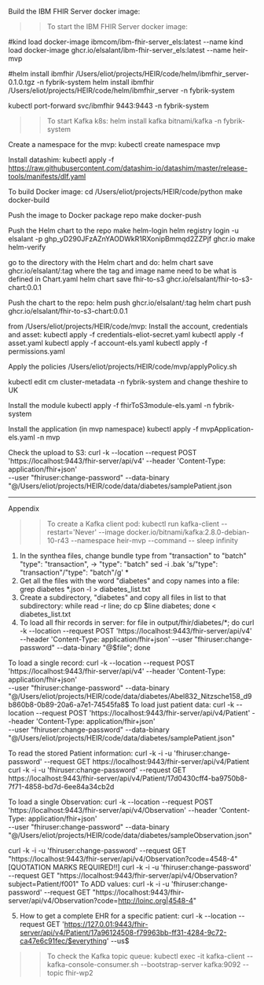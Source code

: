 Build the IBM FHIR Server docker image:

>> To start the IBM FHIR Server docker image:

#kind load docker-image ibmcom/ibm-fhir-server_els:latest --name <cluster name>
kind load docker-image ghcr.io/elsalant/ibm-fhir-server_els:latest --name heir-mvp

#helm install ibmfhir /Users/eliot/projects/HEIR/code/helm/ibmfhir_server-0.1.0.tgz -n fybrik-system
helm install ibmfhir /Users/eliot/projects/HEIR/code/helm/ibmfhir_server -n fybrik-system

kubectl port-forward svc/ibmfhir 9443:9443 -n fybrik-system

>> To start Kafka k8s:
  helm install kafka bitnami/kafka -n fybrik-system

Create a namespace for the mvp:
kubectl create namespace mvp

Install datashim:
kubectl apply -f https://raw.githubusercontent.com/datashim-io/datashim/master/release-tools/manifests/dlf.yaml

To build Docker image:
cd /Users/eliot/projects/HEIR/code/python
make docker-build

Push the image to Docker package repo
make docker-push

Push the Helm chart to the repo
make helm-login
  helm registry login -u elsalant -p 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 ghcr.io
make helm-verify

go to the directory with the Helm chart and do:
helm chart save <Helm chart directory> ghcr.io/elsalant/<chart image name>:tag   where the tag and image name need to be what is defined in Chart.yaml
helm chart save fhir-to-s3 ghcr.io/elsalant/fhir-to-s3-chart:0.0.1

Push the chart to the repo:
helm push ghcr.io/elsalant/<chart image name>:tag
   helm chart push ghcr.io/elsalant/fhir-to-s3-chart:0.0.1

from /Users/eliot/projects/HEIR/code/mvp:
Install the account, credentials and asset:
kubectl apply -f credentials-eliot-secret.yaml
kubectl apply -f asset.yaml
kubectl apply -f account-els.yaml
kubectl apply -f permissions.yaml

Apply the policies
/Users/eliot/projects/HEIR/code/mvp/applyPolicy.sh

kubectl edit cm cluster-metadata -n fybrik-system
and change theshire to UK

Install the module
kubectl apply -f fhirToS3module-els.yaml -n fybrik-system

Install the application (in mvp namespace)
kubectl apply -f mvpApplication-els.yaml -n mvp
 
Check the upload to S3:
curl -k --location --request POST 'https://localhost:9443/fhir-server/api/v4' --header 'Content-Type: application/fhir+json' \
--user "fhiruser:change-password" --data-binary  "@/Users/eliot/projects/HEIR/code/data/diabetes/samplePatient.json

-----------------------
Appendix

>> To create a Kafka client pod:
kubectl run kafka-client --restart='Never' --image docker.io/bitnami/kafka:2.8.0-debian-10-r43 --namespace heir-mvp --command -- sleep infinity

1. In the synthea files, change bundle type from "transaction" to "batch"
"type": "transaction", -> "type": "batch"
   sed -i .bak 's/\"type\": \"transaction\"/\"type\": \"batch\"/g' *
2. Get all the files with the word "diabetes" and copy names into a file:
    grep diabetes *.json -l > diabetes_list.txt
3. Create a subdirectory, "diabetes" and copy all files in list to that subdirectory:
    while read -r line; do cp $line diabetes; done < diabetes_list.txt
4.  To load all fhir records in server:
for file in output/fhir/diabetes/*; do curl -k --location --request POST 'https://localhost:9443/fhir-server/api/v4' \
--header 'Content-Type: application/fhir+json' --user "fhiruser:change-password" --data-binary  "@$file"; done

To load a single record:
curl -k --location --request POST 'https://localhost:9443/fhir-server/api/v4' --header 'Content-Type: application/fhir+json' \
--user "fhiruser:change-password" --data-binary  "@/Users/eliot/projects/HEIR/code/data/diabetes/Abel832_Nitzsche158_d9b860b8-0b89-20a6-a7e1-74545fa8$
To load just patient data:
curl -k --location --request POST 'https://localhost:9443/fhir-server/api/v4/Patient' --header 'Content-Type: application/fhir+json' \
--user "fhiruser:change-password" --data-binary  "@/Users/eliot/projects/HEIR/code/data/diabetes/samplePatient.json"

To read the stored Patient information:
curl -k -i -u 'fhiruser:change-password' --request GET https://localhost:9443/fhir-server/api/v4/Patient
curl -k -i -u 'fhiruser:change-password' --request GET https://localhost:9443/fhir-server/api/v4/Patient/17d0430cff4-ba9750b8-7f71-4858-bd7d-6ee84a34cb2d

To load a single Observation:
curl -k --location --request POST 'https://localhost:9443/fhir-server/api/v4/Observation' --header 'Content-Type: application/fhir+json' \
--user "fhiruser:change-password" --data-binary  "@/Users/eliot/projects/HEIR/code/data/diabetes/sampleObservation.json"

curl -k -i -u 'fhiruser:change-password' --request GET "https://localhost:9443/fhir-server/api/v4/Observation?code=4548-4"
[QUOTATION MARKS REQUIRED!!]
curl -k -i -u 'fhiruser:change-password' --request GET "https://localhost:9443/fhir-server/api/v4/Observation?subject=Patient/f001"
To ADD values:
curl -k -i -u 'fhiruser:change-password' --request GET "https://localhost:9443/fhir-server/api/v4/Observation?code=http://loinc.org|4548-4"

5. How to get a complete EHR for a specific patient:
curl -k --location --request GET 'https://127.0.01:9443/fhir-server/api/v4/Patient/17a96124508-f79963bb-ff31-4284-9c72-ca47e6c91fec/$everything' --us$

>> To check the Kafka topic queue:
kubectl  exec -it kafka-client -- kafka-console-consumer.sh --bootstrap-server kafka:9092 --topic fhir-wp2
